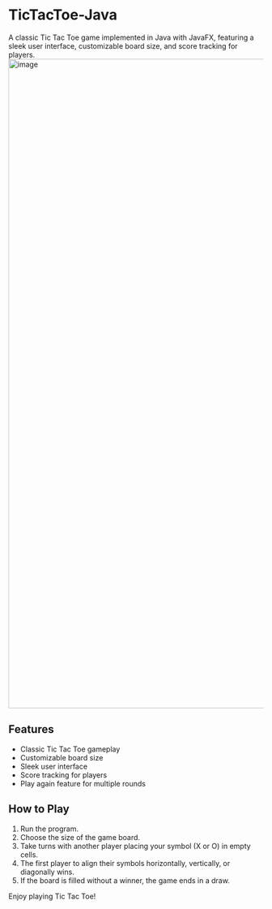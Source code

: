 # TicTacToe-Java
A classic Tic Tac Toe game implemented in Java with JavaFX, featuring a sleek user interface, customizable board size, and score tracking for players.
<img width="1280" alt="image" src="https://github.com/NimishBhatia3/TicTacToe-Java/assets/169317740/407f7b0b-5cc7-4924-9e78-2990803d7e23">


## Features

- Classic Tic Tac Toe gameplay
- Customizable board size
- Sleek user interface
- Score tracking for players
- Play again feature for multiple rounds

## How to Play

1. Run the program.
2. Choose the size of the game board.
3. Take turns with another player placing your symbol (X or O) in empty cells.
4. The first player to align their symbols horizontally, vertically, or diagonally wins.
5. If the board is filled without a winner, the game ends in a draw.

Enjoy playing Tic Tac Toe!

